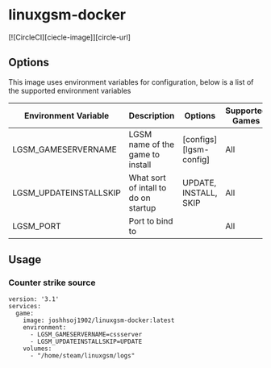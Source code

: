 # linuxgsm-docker

[![CircleCI][ciecle-image]][circle-url]

## Options
This image uses environment variables for configuration, below is a list of the supported environment variables

| Environment Variable   | Description                            | Options               | Supported Games |
|------------------------|----------------------------------------|-----------------------|-----------------|
| LGSM_GAMESERVERNAME    | LGSM name of the game to install       | [configs][lgsm-config]|All              |
| LGSM_UPDATEINSTALLSKIP | What sort of intall to do on startup   | UPDATE, INSTALL, SKIP |All              |
| LGSM_PORT              | Port to bind to                        |                       |All              |


## Usage

### Counter strike source
```
version: '3.1'
services:
  game:
    image: joshhsoj1902/linuxgsm-docker:latest
    environment:
      - LGSM_GAMESERVERNAME=cssserver
      - LGSM_UPDATEINSTALLSKIP=UPDATE
    volumes:
      - "/home/steam/linuxgsm/logs"
```

[circle-image]: https://circleci.com/gh/joshhsoj1902/linuxgsm-docker/tree/master.svg?style=svg
[ciecle-url]: https://circleci.com/gh/joshhsoj1902/linuxgsm-docker/tree/master
[lgsm-configs]: https://github.com/GameServerManagers/LinuxGSM/tree/master/lgsm/config-default/config-lgsm